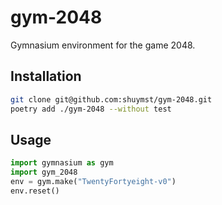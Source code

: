 # gym-2048
Gymnasium environment for the game 2048.

## Installation
```bash
git clone git@github.com:shuymst/gym-2048.git
poetry add ./gym-2048 --without test
```

## Usage
```python
import gymnasium as gym
import gym_2048
env = gym.make("TwentyFortyeight-v0")
env.reset()
```